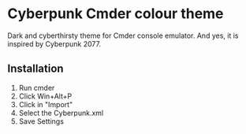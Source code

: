 # Cyberpunk Cmder colour theme
Dark and cyberthirsty theme for Cmder console emulator. And yes, it is inspired by Cyberpunk 2077.

## Installation
1. Run cmder
2. Click Win+Alt+P
3. Click in "Import"
4. Select the Cyberpunk.xml
5. Save Settings
